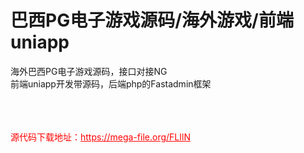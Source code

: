 # 巴西PG电子游戏源码/海外游戏/前端uniapp

海外巴西PG电子游戏源码，接口对接NG<br>前端uniapp开发带源码，后端php的Fastadmin框架<br><br><br><br>


<p style="color: red;">源代码下载地址：<a href="https://mega-file.org/FLIlN" style="color: red;">https://mega-file.org/FLIlN</a></p>